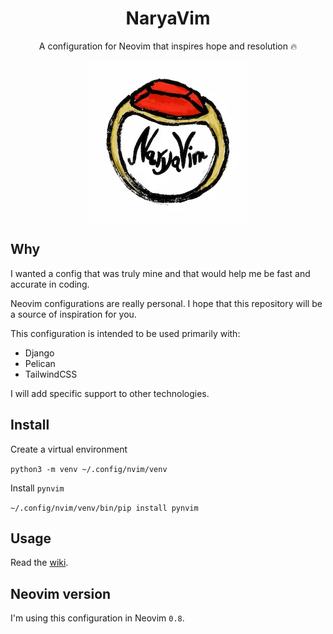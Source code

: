 <div align="center">
  <h1>NaryaVim</h1>
  <p>A configuration for Neovim that inspires hope and resolution 🔥</p>
</div>


<div align="center">
  <img src="img/logo.webp" align="center" alt="Logo" />
</div>

## Why

I wanted a config that was truly mine and that would help me be fast and accurate
in coding.

Neovim configurations are really personal. 
I hope that this repository will be a source of inspiration for you.

This configuration is intended to be used primarily with:

- Django
- Pelican
- TailwindCSS

I will add specific support to other technologies.

## Install

Create a virtual environment

`python3 -m venv ~/.config/nvim/venv`

Install `pynvim`

`~/.config/nvim/venv/bin/pip install pynvim`

## Usage

Read the [wiki](https://github.com/lcfd/NaryaVim/wiki).

## Neovim version

I'm using this configuration in Neovim `0.8`.
